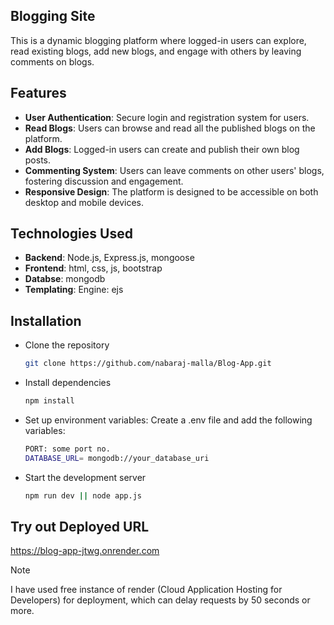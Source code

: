 ## Blogging Site
This is a dynamic blogging platform where logged-in users can explore, read existing blogs, add new blogs, and engage with others by leaving comments on blogs.

## Features
- **User Authentication**: Secure login and registration system for users.
- **Read Blogs**: Users can browse and read all the published blogs on the platform.
- **Add Blogs**: Logged-in users can create and publish their own blog posts.
- **Commenting System**: Users can leave comments on other users' blogs, fostering discussion and engagement.
- **Responsive Design**: The platform is designed to be accessible on both desktop and mobile devices.

## Technologies Used
- **Backend**: Node.js, Express.js, mongoose
- **Frontend**: html, css, js, bootstrap
- **Databse**: mongodb
- **Templating**: Engine: ejs

## Installation
- Clone the repository
  ```bash
  git clone https://github.com/nabaraj-malla/Blog-App.git
- Install dependencies
  ```bash
  npm install
- Set up environment variables: Create a .env file and add the following variables:
  ```bash
  PORT: some port no.
  DATABASE_URL= mongodb://your_database_uri
- Start the development server
  ```bash
  npm run dev || node app.js
  
## Try out Deployed URL
  https://blog-app-jtwg.onrender.com
> [!NOTE]
> I have used free instance of render (Cloud Application Hosting for Developers) for deployment, which can delay requests by 50 seconds or more.
  
  
